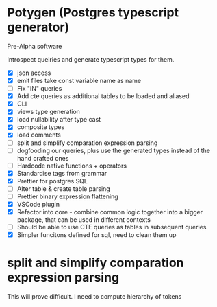 # Potygen (Postgres typescript generator)

Pre-Alpha software

Introspect queiries and generate typescript types for them.

- [x] json access
- [x] emit files take const variable name as name
- [ ] Fix "IN" queries
- [x] Add cte queries as additional tables to be loaded and aliased
- [x] CLI
- [x] views type generation
- [x] load nullability after type cast
- [x] composite types
- [x] load comments
- [ ] split and simplify comparation expression parsing
- [ ] dogfooding our queries, plus use the generated types instead of the hand crafted ones
- [ ] Hardcode native functions + operators
- [x] Standardise tags from grammar
- [x] Prettier for postgres SQL
- [ ] Alter table & create table parsing
- [ ] Prettier binary expression flattening
- [x] VSCode plugin
- [x] Refactor into core - combine common logic together into a bigger package, that can be used in different contexts
- [ ] Should be able to use CTE queries as tables in subsequent queries
- [x] Simpler funcitons defined for sql, need to clean them up

# split and simplify comparation expression parsing

This will prove difficult. I need to compute hierarchy of tokens

